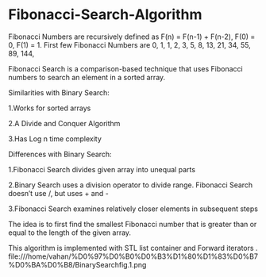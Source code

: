 # Fibonacci-Search-Algorithm
Fibonacci Numbers are recursively defined as F(n) = F(n-1) + F(n-2), F(0) = 0, F(1) = 1.
First few Fibonacci Numbers are 0, 1, 1, 2, 3, 5, 8, 13, 21, 34, 55, 89, 144,

Fibonacci Search is a comparison-based technique that uses Fibonacci numbers to search an element in a sorted array.

Similarities with Binary Search:

1.Works for sorted arrays

2.A Divide and Conquer Algorithm

3.Has Log n time complexity

Differences with Binary Search: 

1.Fibonacci Search divides given array into unequal parts

2.Binary Search uses a division operator to divide range. Fibonacci Search doesn’t use /, but uses + and -

3.Fibonacci Search examines relatively closer elements in subsequent steps

The idea is to first find the smallest Fibonacci number that is greater than or equal to the length of the given array.

This algorithm is implemented with STL list container and Forward iterators .
 file:///home/vahan/%D0%97%D0%B0%D0%B3%D1%80%D1%83%D0%B7%D0%BA%D0%B8/BinarySearchfig.1.png


